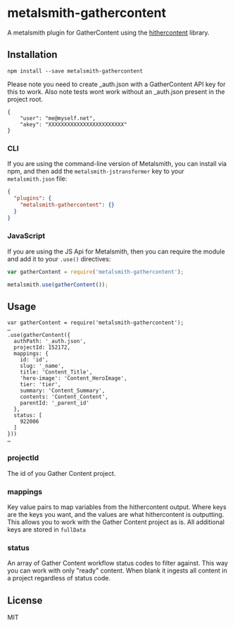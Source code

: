 # metalsmith-gathercontent
A metalsmith plugin for GatherContent using the [hithercontent](https://www.npmjs.com/package/hithercontent) library.

## Installation
```npm install --save metalsmith-gathercontent```

Please note you need to create _auth.json with a GatherContent API key for this to work.
Also note tests wont work without an _auth.json present in the project root.

```
{
    "user": "me@myself.net",
    "akey": "XXXXXXXXXXXXXXXXXXXXXXXX"
}
```

### CLI

If you are using the command-line version of Metalsmith, you can install via npm, and then add the `metalsmith-jstransformer` key to your `metalsmith.json` file:

```json
{
  "plugins": {
    "metalsmith-gathercontent": {}
  }
}
```

### JavaScript

If you are using the JS Api for Metalsmith, then you can require the module and add it to your `.use()` directives:

```js
var gatherContent = require('metalsmith-gathercontent');

metalsmith.use(gatherContent());
```

## Usage
```
var gatherContent = require('metalsmith-gathercontent');
…
.use(gatherContent({
  authPath: '_auth.json',
  projectId: 152172,
  mappings: {
    id: 'id',
    slug: '_name',
    title: 'Content_Title',
    'hero-image': 'Content_HeroImage',
    tier: 'tier',
    summary: 'Content_Summary',
    contents: 'Content_Content',
    parentId: '_parent_id'
  },
  status: [
    922006
  ]
}))
…
```

### projectId
The id of you Gather Content project.

### mappings
Key value pairs to map variables from the hithercontent output.
Where keys are the keys you want, and the values are what hithercontent is outputting.
This allows you to work with the Gather Content project as is.
All additional keys are stored in `fullData`

### status
An array of Gather Content workflow status codes to filter against.
This way you can work with only "ready" content. 
When blank it ingests all content in a project regardless of status code.

## License
MIT
